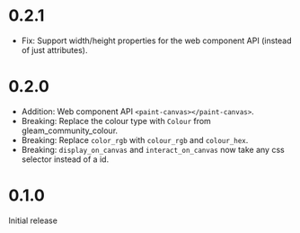 # 0.2.1
- Fix: Support width/height properties for the web component API (instead of just attributes).

# 0.2.0
- Addition: Web component API `<paint-canvas></paint-canvas>`.
- Breaking: Replace the colour type with `Colour` from gleam_community_colour.
- Breaking: Replace `color_rgb` with `colour_rgb` and `colour_hex`.
- Breaking: `display_on_canvas` and `interact_on_canvas` now take any css selector instead of a id.

# 0.1.0
Initial release
